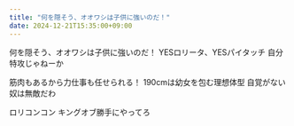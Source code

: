 ```yaml
---
title: "何を隠そう、オオワシは子供に強いのだ！"
date: 2024-12-21T15:35:00+09:00
---
```

何を隠そう、オオワシは子供に強いのだ！
YESロリータ、YESパイタッチ
自分特攻じゃねーか

筋肉もあるから力仕事も任せられる！
190cmは幼女を包む理想体型
自覚がない奴は無敵だわ

ロリコンコン
キングオブ勝手にやってろ
